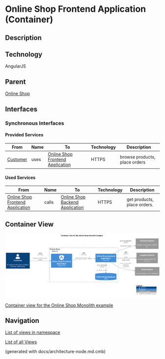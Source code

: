 # Online Shop Frontend Application (Container)
## Description


## Technology
AngularJS

## Parent
[Online Shop](../../../../software-development/architecture/example/monolith/online-shop-system.md)

## Interfaces

### Synchronous Interfaces

#### Provided Services

| From | Name | To | Technology | Description |
|---|---|---|---|---|
| [Customer](../../../../software-development/architecture/example/monolith/customer.md) | uses | [Online Shop Frontend Application](../../../../software-development/architecture/example/monolith/online-shop-frontend.md) | HTTPS | browse products, place orders |

#### Used Services

| From | Name | To | Technology | Description |
|---|---|---|---|---|
| [Online Shop Frontend Application](../../../../software-development/architecture/example/monolith/online-shop-frontend.md) | calls | [Online Shop Backend Application](../../../../software-development/architecture/example/monolith/online-shop-backend.md) | HTTPS | get products, place orders. |

## Container View
![Container view for the Online Shop Monolith example](../../../../software-development/architecture/example/monolith/container-view.png)

[Container view for the Online Shop Monolith example](../../../../software-development/architecture/example/monolith/container-view.md)


## Navigation
[List of views in namespace](./views-in-namespace.md)

[List of all Views](../../../../views.md)

(generated with docs/architecture-node.md.cmb)
